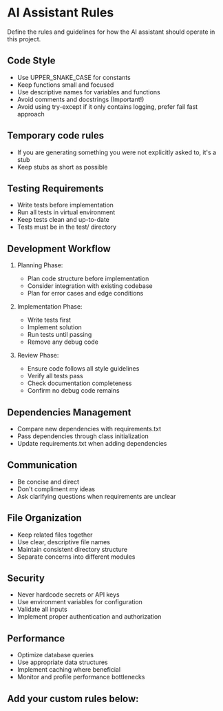 # AI Assistant Rules

Define the rules and guidelines for how the AI assistant should operate in this project.

## Code Style
- Use UPPER_SNAKE_CASE for constants
- Keep functions small and focused
- Use descriptive names for variables and functions
- Avoid comments and docstrings (Important!)
- Avoid using try-except if it only contains logging, prefer fail fast approach

## Temporary code rules
- If you are generating something you were not explicitly asked to, it's a stub
- Keep stubs as short as possible

## Testing Requirements
- Write tests before implementation
- Run all tests in virtual environment
- Keep tests clean and up-to-date
- Tests must be in the test/ directory

## Development Workflow
1. Planning Phase:
   - Plan code structure before implementation
   - Consider integration with existing codebase
   - Plan for error cases and edge conditions

2. Implementation Phase:
   - Write tests first
   - Implement solution
   - Run tests until passing
   - Remove any debug code

3. Review Phase:
   - Ensure code follows all style guidelines
   - Verify all tests pass
   - Check documentation completeness
   - Confirm no debug code remains

## Dependencies Management
- Compare new dependencies with requirements.txt
- Pass dependencies through class initialization
- Update requirements.txt when adding dependencies

## Communication
- Be concise and direct
- Don't compliment my ideas
- Ask clarifying questions when requirements are unclear

## File Organization
- Keep related files together
- Use clear, descriptive file names
- Maintain consistent directory structure
- Separate concerns into different modules

## Security
- Never hardcode secrets or API keys
- Use environment variables for configuration
- Validate all inputs
- Implement proper authentication and authorization

## Performance
- Optimize database queries
- Use appropriate data structures
- Implement caching where beneficial
- Monitor and profile performance bottlenecks

## Add your custom rules below:
